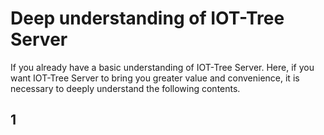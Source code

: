 


Deep understanding of IOT-Tree Server
==

If you already have a basic understanding of IOT-Tree Server. Here, if you want IOT-Tree Server to bring you greater value and convenience, it is necessary to deeply understand the following contents.

## 1 
